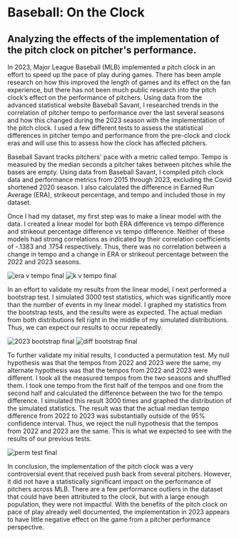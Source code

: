 # Baseball: On the Clock

## Analyzing the effects of the implementation of the pitch clock on pitcher's performance.

In 2023, Major League Baseball (MLB) implemented a pitch clock in an effort to speed up the pace of play during 
games. There has been ample research on how this improved the length of games and its effect on the fan experience, 
but there has not been much public research into the pitch clock’s effect on the performance of pitchers. 
Using data from the advanced statistical website Baseball Savant, I researched trends in the correlation 
of pitcher tempo to performance over the last several seasons and how this changed during the 2023 season with 
the implementation of the pitch clock. I used a few different tests to assess the statistical differences 
in pitcher tempo and performance from the pre-clock and clock eras and will use this to assess how the clock 
has affected pitchers.

Baseball Savant tracks pitchers' pace with a metric called tempo. Tempo is measured by the median seconds a pitcher
takes between pitches while the bases are empty. Using data from Baseball Savant, I compiled pitch clock data and 
performance metrics from 2015 through 2023, excluding the Covid shortened 2020 season. I also calculated the 
difference in Earned Run Average (ERA), strikeout percentage, and tempo and included those in my dataset.

Once I had my dataset, my first step was to make a linear model with the data. I created a linear model for both
ERA difference vs tempo difference and strikeout percentage difference vs tempo difference. Neither of these models
had strong correlations as indicated by their correlation coefficients of -.1383 and .1754 respectively. Thus, 
there was no correlation between a change in tempo and a change in ERA or strikeout percentage between the 2022
and 2023 seasons. 

![era v tempo final](https://github.com/nathanaelrorie/senior-project/assets/129222776/d721dba4-6d90-464b-8eb2-ab18368bfb96)
![k v tempo final](https://github.com/nathanaelrorie/senior-project/assets/129222776/47a8a73d-7af6-49a9-be50-bd64bf1b4f20)

In an effort to validate my results from the linear model, I next performed a bootstrap test. I simulated 3000 test 
statistics, which was significantly more than the number of events in my linear model. I graphed my statistics from 
the bootstrap tests, and the results were as expected. The actual median from both distributions fell right in the 
middle of my simulated distributions. Thus, we can expect our results to occur repeatedly. 

![2023 bootstrap final](https://github.com/nathanaelrorie/senior-project/assets/129222776/df1f7ffe-53e0-453b-97d5-871c254fdd24)
![diff bootstrap final](https://github.com/nathanaelrorie/senior-project/assets/129222776/dcbe08c2-7e83-422f-a959-b02b65ad2739)

To further validate my initial results, I conducted a permutation test. My null hypothesis was that the tempos from 2022 
and 2023 were the same, my alternate hypothesis was that the tempos from 2022 and 2023 were different. I took all the 
measured tempos from the two seasons and shuffled them. I took one tempo from the first half of the tempos and one from
the second half and calculated the difference between the two for the tempo difference. I simulated this result 3000 times 
and graphed the distribution of the simulated statistics. The result was that the actual median tempo difference from 2022 
to 2023 was substantially outside of the 95% confidence interval. Thus, we reject the null hypothesis that the tempos from 
2022 and 2023 are the same. This is what we expected to see with the results of our previous tests.

![perm test final](https://github.com/nathanaelrorie/senior-project/assets/129222776/2593cf04-9ee9-48ec-b394-20fac65eed08)

In conclusion, the implementation of the pitch clock was a very controversial event that received push back from several
pitchers. However, it did not have a statistically significant impact on the performance of pitchers across MLB. There are 
a few performance outliers in the dataset that could have been attributed to the clock, but with a large enough population,
they were not impactful. With the benefits of the pitch clock on pace of play already well documented, the implementation 
in 2023 appears to have little negative effect on the game from a pitcher performance perspective.
